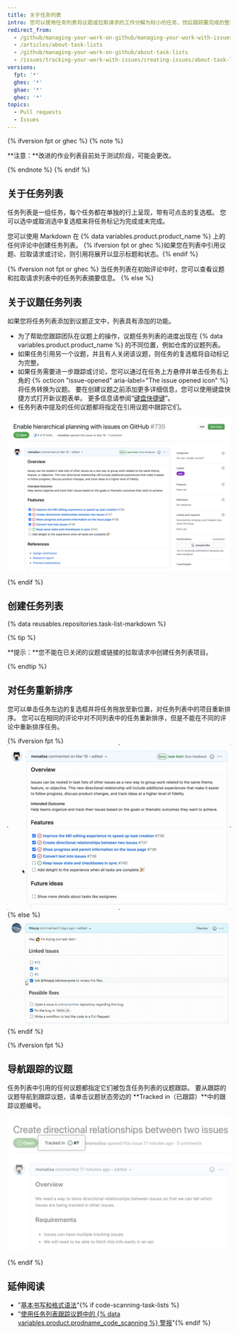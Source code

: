 ```yaml
---
title: 关于任务列表
intro: 您可以使用任务列表将议题或拉取请求的工作分解为较小的任务，然后跟踪要完成的整套工作。
redirect_from:
  - /github/managing-your-work-on-github/managing-your-work-with-issues-and-pull-requests/about-task-lists
  - /articles/about-task-lists
  - /github/managing-your-work-on-github/about-task-lists
  - /issues/tracking-your-work-with-issues/creating-issues/about-task-lists
versions:
  fpt: '*'
  ghes: '*'
  ghae: '*'
  ghec: '*'
topics:
  - Pull requests
  - Issues
---
```


{% ifversion fpt or ghec %}
{% note %}

**注意：**改进的作业列表目前处于测试阶段，可能会更改。

{% endnote %}
{% endif %}

## 关于任务列表

任务列表是一组任务，每个任务都在单独的行上呈现，带有可点击的复选框。 您可以选中或取消选中复选框来将任务标记为完成或未完成。

您可以使用 Markdown 在 {% data variables.product.product_name %} 上的任何评论中创建任务列表。 {% ifversion fpt or ghec %}如果您在列表中引用议题、拉取请求或讨论，则引用将展开以显示标题和状态。{% endif %}

{% ifversion not fpt or ghec %}
当任务列表在初始评论中时，您可以查看议题和拉取请求列表中的任务列表摘要信息。
{% else %}

## 关于议题任务列表

如果您将任务列表添加到议题正文中，列表具有添加的功能。

- 为了帮助您跟踪团队在议题上的操作，议题任务列表的进度出现在 {% data variables.product.product_name %} 的不同位置，例如仓库的议题列表。
- 如果任务引用另一个议题，并且有人关闭该议题，则任务的复选框将自动标记为完整。
- 如果任务需要进一步跟踪或讨论，您可以通过在任务上方悬停并单击任务右上角的 {% octicon "issue-opened" aria-label="The issue opened icon" %} 将任务转换为议题。 要在创建议题之前添加更多详细信息，您可以使用键盘快捷方式打开新议题表单。 更多信息请参阅“[键盘快捷键](/github/getting-started-with-github/using-github/keyboard-shortcuts#issues-and-pull-requests)”。
- 任务列表中提及的任何议题都将指定在引用议题中跟踪它们。

![渲染的任务列表](/assets/images/help/writing/task-list-rendered.png)

{% endif %}

## 创建任务列表

{% data reusables.repositories.task-list-markdown %}

{% tip %}

**提示：**您不能在已关闭的议题或链接的拉取请求中创建任务列表项目。

{% endtip %}

## 对任务重新排序

您可以单击任务左边的复选框并将任务拖放至新位置，对任务列表中的项目重新排序。 您可以在相同的评论中对不同列表中的任务重新排序，但是不能在不同的评论中重新排序任务。

{% ifversion fpt %} ![重新排序的任务列表](/assets/images/help/writing/task-list-reordered.gif)
{% else %} ![Reordered task list](/assets/images/enterprise/writing/task-lists-reorder.gif) {% endif %}

{% ifversion fpt %}

## 导航跟踪的议题

任务列表中引用的任何议题都指定它们被包含任务列表的议题跟踪。 要从跟踪的议题导航到跟踪议题，请单击议题状态旁边的 **Tracked in（已跟踪）**中的跟踪议题编号。

![跟踪示例](/assets/images/help/writing/task_list_tracked.png)

{% endif %}

## 延伸阅读

* "[基本书写和格式语法](/articles/basic-writing-and-formatting-syntax)"{% if code-scanning-task-lists %}
* "[使用任务列表跟踪议题中的 {% data variables.product.prodname_code_scanning %} 警报](/code-security/code-scanning/automatically-scanning-your-code-for-vulnerabilities-and-errors/tracking-code-scanning-alerts-in-issues-using-task-lists)"{% endif %}
